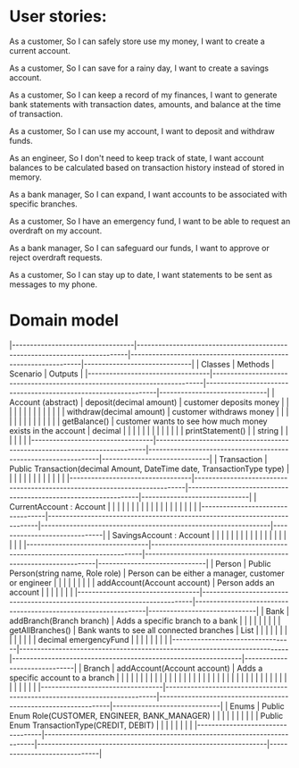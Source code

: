 # User stories:

As a customer,
So I can safely store use my money,
I want to create a current account.

As a customer,
So I can save for a rainy day,
I want to create a savings account.

As a customer,
So I can keep a record of my finances,
I want to generate bank statements with transaction dates, amounts, and balance at the time of transaction.

As a customer,
So I can use my account,
I want to deposit and withdraw funds.

As an engineer,
So I don't need to keep track of state,
I want account balances to be calculated based on transaction history instead of stored in memory.

As a bank manager,
So I can expand,
I want accounts to be associated with specific branches.

As a customer,
So I have an emergency fund,
I want to be able to request an overdraft on my account.

As a bank manager,
So I can safeguard our funds,
I want to approve or reject overdraft requests.

As a customer,
So I can stay up to date,
I want statements to be sent as messages to my phone.


# Domain model
|----------------------------------|---------------------------------------------------------------------------|----------------------------------------------------------------|------------------------------|
| Classes                          | Methods											                       | Scenario                                                       | Outputs                      |
|----------------------------------|---------------------------------------------------------------------------|----------------------------------------------------------------|------------------------------|
| Account (abstract)               | deposit(decimal amount)                                                   | customer deposits money                                        |                              |
|                                  |                                                                           |                                                                |                              |
|                                  |                                                                           |                                                                |                              |
|                                  | withdraw(decimal amount)                                                  | customer withdraws money                                       |                              |
|                                  |                                                                           |                                                                |                              |
|                                  |                                                                           |                                                                |                              |
|                                  | getBalance()                                                              | customer wants to see how much money exists in the account     | decimal                      |
|                                  |                                                                           |                                                                |                              |
|                                  |                                                                           |                                                                |                              |
|                                  | printStatement()                                                          |                                                                | string                       |
|                                  |                                                                           |                                                                |                              |
|----------------------------------|---------------------------------------------------------------------------|----------------------------------------------------------------|------------------------------|
| Transaction                      | Public Transaction(decimal Amount, DateTime date, TransactionType type)   |                                                                |                              |
|                                  |                                                                           |                                                                |                              |
|                                  |                                                                           |                                                                |                              |
|----------------------------------|---------------------------------------------------------------------------|----------------------------------------------------------------|------------------------------|
| CurrentAccount : Account         |                                                                           |                                                                |                              |
|                                  |                                                                           |                                                                |                              |
|                                  |                                                                           |                                                                |                              |
|                                  |                                                                           |                                                                |                              |
|----------------------------------|---------------------------------------------------------------------------|----------------------------------------------------------------|------------------------------|
| SavingsAccount : Account         |                                                                           |                                                                |                              |
|                                  |                                                                           |                                                                |                              |
|                                  |                                                                           |                                                                |                              |
|                                  |                                                                           |                                                                |                              |
|----------------------------------|---------------------------------------------------------------------------|----------------------------------------------------------------|------------------------------|
| Person                           | Public Person(string name, Role role)                                     | Person can be either a manager, customer or engineer           |                              |
|                                  |                                                                           |                                                                |                              |
|                                  | addAccount(Account account)                                               | Person adds an account                                         |                              |
|                                  |                                                                           |                                                                |                              |
|----------------------------------|---------------------------------------------------------------------------|----------------------------------------------------------------|------------------------------|
| Bank                             | addBranch(Branch branch)                                                  | Adds a specific branch to a bank                               |                              |
|                                  |                                                                           |                                                                |                              |
|                                  | getAllBranches()                                                          | Bank wants to see all connected branches                       | List<Branch>                 |
|                                  |                                                                           |                                                                |                              |
|                                  |                                                                           |                                                                |                              |
|                                  | decimal emergencyFund                                                     |                                                                |                              |
|                                  |                                                                           |                                                                |                              |
|----------------------------------|---------------------------------------------------------------------------|----------------------------------------------------------------|------------------------------|
| Branch                           | addAccount(Account account)                                               | Adds a specific account to a branch                            |                              |
|                                  |                                                                           |                                                                |                              |
|                                  |                                                                           |                                                                |                              |
|                                  |                                                                           |                                                                |                              |
|                                  |                                                                           |                                                                |                              |
|                                  |                                                                           |                                                                |                              |
|                                  |                                                                           |                                                                |                              |
|                                  |                                                                           |                                                                |                              |
|                                  |                                                                           |                                                                |                              |
|----------------------------------|---------------------------------------------------------------------------|----------------------------------------------------------------|------------------------------|
| Enums                            | Public Enum Role(CUSTOMER, ENGINEER, BANK_MANAGER)                        |                                                                |                              |
|                                  |                                                                           |                                                                |                              |
|                                  | Public Enum TransactionType(CREDIT, DEBIT)                                |                                                                |                              |
|                                  |                                                                           |                                                                |                              |
|----------------------------------|---------------------------------------------------------------------------|----------------------------------------------------------------|------------------------------|